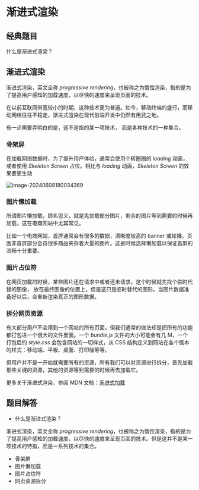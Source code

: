 # 渐进式渲染

## 经典题目

什么是渐进式渲染？

## 渐进式渲染

渐进式渲染，英文全称 _progressive rendering_，也被称之为惰性渲染，指的是为了提高用户感知的加载速度，以尽快的速度来呈现页面的技术。

在以前互联网带宽较小的时期，这种技术更为普遍。如今，移动终端的盛行，而移动网络往往不稳定，渐进式渲染在现代前端开发中仍然有用武之地。

有一点需要弄明白的是，这不是指的某一项技术， 而是各种技术的一种集合。

### 骨架屏

在加载网络数据时，为了提升用户体验，通常会使用个转圈圈的 _loading_ 动画，或者使用 _Skeleton Screen_ 占位。相比与 _loading_ 动画，_Skeleton Screen_ 的效果要更生动

![image-20240608180034369](https://chen-1320883525.cos.ap-chengdu.myqcloud.com/img/image-20240608180034369.png)

### 图片懒加载

所谓图片懒加载，顾名思义，就是先加载部分图片，剩余的图片等到需要的时候再加载。这在电商网站中尤其常见。

比如一个电商网站，首屏通常会有很多的数据，清晰度较高的 banner 或轮播。页面非首屏部分会员很多商品夹杂着大量的图片。这是时候选择懒加载以保证首屏的流畅十分重要。

### 图片占位符

在网页加载的时候，某些图片还在请求中或者还未请求，这个时候就先找个临时代替的图像， 放在最终图像的位置上，但是这只是临时替代的图形，当图片数据准备好以后，会重新渲染真正的图形数据。

### 拆分网页资源

有大部分用户不会用到一个网站的所有页面，但我们通常的做法却是把所有的功能都打包进一个很大的文件里面。一个 _bundle.js_ 文件的大小可能会有几 M，一个打包后的 _style.css_ 会包含网站的一切样式，从 CSS 结构定义到网站在各个版本的样式：移动端、平板、桌面、打印版等等。

但用户并不是一开始就需要所有的资源，所有我们可以对资源进行拆分，首先加载那些关键的资源，其他的资源等到需要的时候再去加载它。

更多关于渐进式渲染，参阅 MDN 文档：[渐进式加载](https://developer.mozilla.org/zh-CN/docs/Web/Progressive_web_apps/Tutorials/js13kGames/Loading)

## 题目解答

- 什么是渐进式渲染？

渐进式渲染，英文全称 _progressive rendering_，也被称之为惰性渲染，指的是为了提高用户感知的加载速度，以尽快的速度来呈现页面的技术。但是这并不是某一项技术的特指，而是一系列技术的集合。

- 骨架屏
- 图片懒加载
- 图片占位符
- 网页资源拆分
